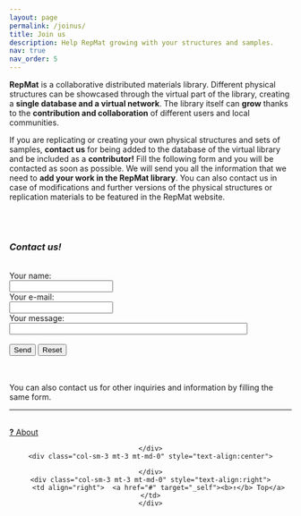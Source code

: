 ```yaml
---
layout: page
permalink: /joinus/
title: Join us
description: Help RepMat growing with your structures and samples.
nav: true
nav_order: 5
---
```



<strong>RepMat</strong> is a collaborative distributed materials library. Different physical structures can be showcased through the virtual part of the library, creating a <strong>single database and a virtual network</strong>. The library itself can <strong>grow</strong> thanks to the <strong>contribution and collaboration</strong> of different users and local communities.

If you are replicating or creating your own physical structures and sets of samples, <strong>contact us</strong> for being added to the database of the virtual library and be included as a <strong>contributor!</strong> Fill the following form and you will be contacted as soon as possible. We will send you all the information that we need to <strong>add your work in the RepMat library</strong>. You can also contact us in case of modifications and further versions of the physical structures or replication materials to be featured in the RepMat website.


<br><br>
<html>
<body>

<h3><i>Contact us!</i></h3><br>
<form action="mailto:repmatlibrary@gmail.com" method="post" enctype="text/plain">
Your name:<br>
<input type="text" name="name"><br>
Your e-mail:<br>
<input type="text" name="mail"><br>
Your message:<br>
<input type="text" name="comment" size="50"><br><br>
<input type="submit" value="Send">
<input type="reset" value="Reset">
</form>

</body>
</html>


<br><br>
You can also contact us for other inquiries and information by filling the same form.
<br>
<hr>

<br>
<div class="row justify-content-sm-center">
    <div class="col-sm-3 mt-3 mt-md-0" style="text-align:left">
    <a href="/about/" target="_self"><b>?</b> About</a></div>
    <div class="col-sm-3 mt-3 mt-md-0" style="text-align:center">

    </div>
    <div class="col-sm-3 mt-3 mt-md-0" style="text-align:center">

    </div>
    <div class="col-sm-3 mt-3 mt-md-0" style="text-align:right">
        <td align="right">  <a href="#" target="_self"><b>↑</b> Top</a></td>
    </div>
</div>
